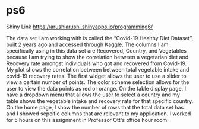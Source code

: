 # ps6
Shiny Link
 https://arushiarushi.shinyapps.io/programming6/

The data set I am working with is called the “Covid-19 Healthy Diet Dataset”, built 2 years ago and accessed through Kaggle. The columns I am specifically using in this data set are Recovered, Country, and Vegetables because I am trying to show the correlation between a vegetarian diet and Recovery rate amongst individuals who got and recovered from Covid-19. My plot shows the correlation between between total vegetable intake and covid-19 recovery rates. The first widget allows the user to use a slider to view a certain number of points. The color scheme selection allows for the user to view the data points as red or orange. On the table display page, I have a dropdown menu that allows the user to select a country and my table shows the vegetable intake and recovery rate for that specific country. On the home page, I show the number of rows that the total data set has and I showed sepcific columns that are relevant to my application. 
I worked for 5 hours on this assignment in Professor Ott's office hour room. 
